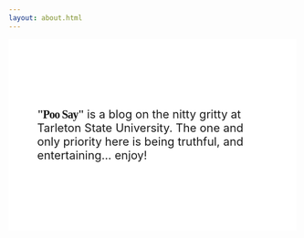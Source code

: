 ```yaml
---
layout: about.html
---
```


<div style="background-color: #fff; padding: 100px 50px;">
  <p style="font-size: 20px;"><span style="font-weight: bold; font-family: 'Merriweather', 'Playfair Display', serif, cursive; letter-spacing: -1px;">"Poo Say"</span> is a blog on the nitty gritty at Tarleton State University. The one and only priority here is being truthful, and entertaining... enjoy!</p>
</div>